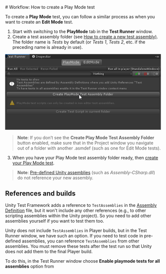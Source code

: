                                                                                                                                                                                                                                                                                                                                                                                                                                                                                                                                 # Workflow: How to create a Play Mode test 

To create a **Play Mode** test, you can follow a similar process as when you want to create an **Edit Mode** test. 

1. Start with switching to the **PlayMode** tab in the **Test Runner** window.
2. Create a test assembly folder (see [How to create a new test assembly)](./workflow-create-test-assembly.md). The folder name is *Tests* by default (or *Tests 1*, *Tests 2*, etc. if the preceding name is already in use). 

![PlayMode tab](./images/playmode-tab.png)

> **Note**: If you don’t see the **Create Play Mode Test Assembly Folder** button enabled, make sure that in the Project window you navigate out of a folder with another .asmdef (such as one for Edit Mode tests). 

3. When you have your Play Mode test assembly folder ready, then [create your Play Mode test](./workflow-create-test.md). 

> **Note**: [Pre-defined Unity assemblies](https://docs.unity3d.com/Manual/ScriptCompileOrderFolders.html) (such as _Assembly-CSharp.dll_) do not reference your new assembly. 

## References and builds

Unity Test Framework adds a reference to `TestAssemblies` in the [Assembly Definition](https://docs.unity3d.com/Manual/ScriptCompilationAssemblyDefinitionFiles.html) file, but it won't include any other references (e.g., to other scripting assemblies within the Unity project). So you need to add other assemblies yourself if you want to test them too.

Unity does not include `TestAssemblies` in Player builds, but in the Test Runner window, we have such an option. If you need to test code in pre-defined assemblies, you can reference `TestAssemblies` from other assemblies. You must remove these tests after the test run so that Unity does not add them to the final Player build.

To do this, in the Test Runner window choose **Enable playmode tests for all assemblies** option from 
